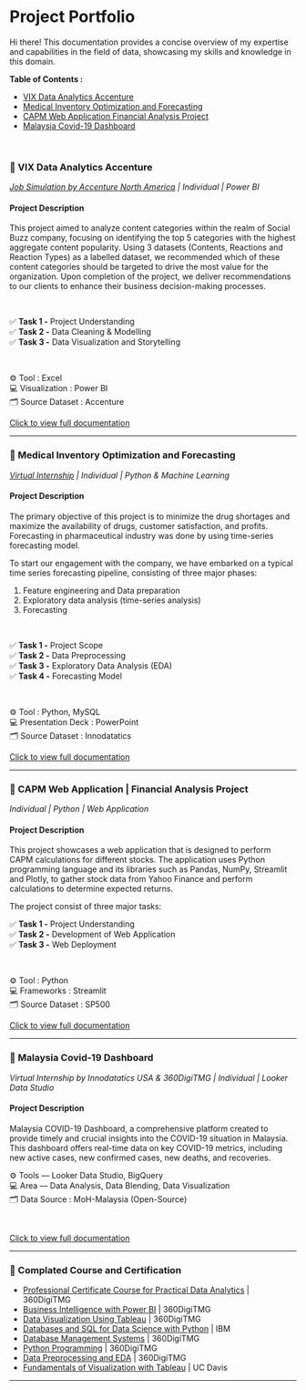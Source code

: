 # Project Portfolio
Hi there! This documentation provides a concise overview of my expertise and capabilities in the field of data, showcasing my skills and knowledge in this domain.

**Table of Contents :**
- [VIX Data Analytics Accenture](https://github.com/nisa-g/VIX-Data-Analytics-Accenture)
- [Medical Inventory Optimization and Forecasting](https://github.com/nisa-g/Medical-Inventory-Optimization-and-Forecasting)
- [CAPM Web Application Financial Analysis Project](https://github.com/nisa-g/CAPM-Web-Application-Financial-Analysis)
- [Malaysia Covid-19 Dashboard](https://github.com/nisa-g/Malaysia-Covid-19-Dashboard)

<br>

### 📂 VIX Data Analytics Accenture
_[Job Simulation by Accenture North America](https://forage-uploads-prod.s3.amazonaws.com/completion-certificates/Accenture%20North%20America/hzmoNKtzvAzXsEqx8_Accenture%20North%20America_P77PsH8suwJRCeC39_1692681621198_completion_certificate.pdf) | Individual | Power BI_

#### Project Description
This project aimed to analyze content categories within the realm of Social Buzz company, focusing on identifying the top 5 categories with the highest aggregate content popularity. Using 3 datasets (Contents, Reactions and Reaction Types) as a labelled dataset, we recommended which of these content categories should be targeted to drive the most value for the organization. Upon completion of the project, we deliver recommendations to our clients to enhance their business decision-making processes.

<br>

✅ **Task 1 -** Project Understanding<br>
✅ **Task 2 -** Data Cleaning & Modelling<br>
✅ **Task 3 -** Data Visualization and Storytelling<br>

<br>

⚙️ Tool : Excel<br>
💻 Visualization : Power BI<br>
🗂️ Source Dataset : Accenture<br>

[Click to view full documentation](https://github.com/nisa-g/VIX-Data-Analytics-Accenture)

---

### 📂 Medical Inventory Optimization and Forecasting
_[Virtual Internship](https://drive.google.com/file/d/1ObW8EAmd-OxJf33XNXijQUI4J244RLxH/view?usp=sharing) | Individual | Python & Machine Learning_

#### Project Description
The primary objective of this project is to minimize the drug shortages and maximize the availability of drugs, customer satisfaction, and profits. Forecasting in pharmaceutical industry was done by using time-series forecasting model.

To start our engagement with the company, we have embarked on a typical time series forecasting pipeline, consisting of three major phases:

1. Feature engineering and Data preparation
2. Exploratory data analysis (time-series analysis)
3. Forecasting

<br>

✅ **Task 1 -** Project Scope<br>
✅ **Task 2 -** Data Preprocessing<br>
✅ **Task 3 -** Exploratory Data Analysis (EDA)<br>
✅ **Task 4 -** Forecasting Model<br>

<br>

⚙️ Tool : Python, MySQL<br>
💻 Presentation Deck : PowerPoint<br>
🗂️ Source Dataset : Innodatatics<br>

[Click to view full documentation](https://github.com/nisa-g/Medical-Inventory-Optimization-and-Forecasting)

---

### 📂 CAPM Web Application | Financial Analysis Project
_Individual | Python | Web Application_

#### Project Description
This project showcases a web application that is designed to perform CAPM calculations for different stocks. The application uses Python programming language and its libraries such as Pandas, NumPy, Streamlit and Plotly, to gather stock data from Yahoo Finance and perform calculations to determine expected returns.

The project consist of three major tasks:

✅ **Task 1 -** Project Understanding<br>
✅ **Task 2 -** Development of Web Application<br>
✅ **Task 3 -** Web Deployment<br>

<br>

⚙️ Tool : Python<br>
💻 Frameworks : Streamlit<br>
🗂️ Source Dataset : SP500<br>

[Click to view full documentation](https://github.com/nisa-g/CAPM-Web-Application-Financial-Analysis)

---

### 📂 Malaysia Covid-19 Dashboard
_Virtual Internship by Innodatatics USA & 360DigiTMG | Individual | Looker Data Studio_

#### Project Description
Malaysia COVID-19 Dashboard, a comprehensive platform created to provide timely and crucial insights into the COVID-19 situation in Malaysia. This dashboard offers real-time data on key COVID-19 metrics, including new active cases, new confirmed cases, new deaths, and recoveries.

⚙️ Tools — Looker Data Studio, BigQuery<br>
💻 Area — Data Analysis, Data Blending, Data Visualization<br>
🗂️ Data Source : MoH-Malaysia (Open-Source)<br>

<br>

[Click to view full documentation](https://github.com/nisa-g/Malaysia-Covid-19-Dashboard)

---

### 📂 Complated Course and Certification

- [Professional Certificate Course for Practical Data Analytics](https://360digitmg.com/verifier/c293351f-9d5e-4c50-95e0-abc7978e6b42) | 360DigiTMG
- [Business Intelligence with Power BI](https://360digitmg.com/verifier/126ddf67-2822-4975-b3b6-f642912def89) | 360DigiTMG
- [Data Visualization Using Tableau](https://360digitmg.com/verifier/d0389447-2df9-44da-afdc-b18ced0fba3a) | 360DigiTMG
- [Databases and SQL for Data Science with Python](https://coursera.org/share/d4abb3a4a5f94c382ab3dc02dac6bcea) | IBM
- [Database Management Systems](https://360digitmg.com/verifier/22c231cf-7ac3-4c19-9a7d-f70a3fe59f0b) | 360DigiTMG
- [Python Programming](https://360digitmg.com/verifier/fa150b81-941d-476d-9d52-7ef93c45f022) | 360DigiTMG
- [Data Preprocessing and EDA](https://360digitmg.com/verifier/8cbb80f1-3793-462f-9f41-6e0ab9783a9d) | 360DigiTMG
- [Fundamentals of Visualization with Tableau](https://coursera.org/share/653d1f85505b0515641bad49a0048af0) | UC Davis

---

